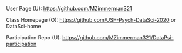User Page (U):
  https://github.com/MZimmerman321

Class Homepage (O):
  https://github.com/USF-Psych-DataSci-2020 
  or
  DataSci-home 

Participation Repo (U):
  https://github.com/MZimmerman321/DataPsi-participation
  
